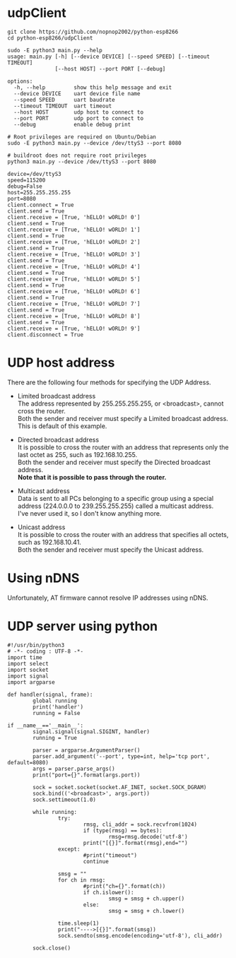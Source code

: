 # udpClient

```
git clone https://github.com/nopnop2002/python-esp8266
cd python-esp8266/udpClient

sudo -E python3 main.py --help
usage: main.py [-h] [--device DEVICE] [--speed SPEED] [--timeout TIMEOUT]
               [--host HOST] --port PORT [--debug]

options:
  -h, --help         show this help message and exit
  --device DEVICE    uart device file name
  --speed SPEED      uart baudrate
  --timeout TIMEOUT  uart timeout
  --host HOST        udp host to connect to
  --port PORT        udp port to connect to
  --debug            enable debug print

# Root privileges are required on Ubuntu/Debian
sudo -E python3 main.py --device /dev/ttyS3 --port 8080

# buildroot does not require root privileges
python3 main.py --device /dev/ttyS3 --port 8080

device=/dev/ttyS3
speed=115200
debug=False
host=255.255.255.255
port=8080
client.connect = True
client.send = True
client.receive = [True, 'hELLO! wORLD! 0']
client.send = True
client.receive = [True, 'hELLO! wORLD! 1']
client.send = True
client.receive = [True, 'hELLO! wORLD! 2']
client.send = True
client.receive = [True, 'hELLO! wORLD! 3']
client.send = True
client.receive = [True, 'hELLO! wORLD! 4']
client.send = True
client.receive = [True, 'hELLO! wORLD! 5']
client.send = True
client.receive = [True, 'hELLO! wORLD! 6']
client.send = True
client.receive = [True, 'hELLO! wORLD! 7']
client.send = True
client.receive = [True, 'hELLO! wORLD! 8']
client.send = True
client.receive = [True, 'hELLO! wORLD! 9']
client.disconnect = True
```

# UDP host address
There are the following four methods for specifying the UDP Address.   

- Limited broadcast address   
 The address represented by 255.255.255.255, or \<broadcast\>, cannot cross the router.   
 Both the sender and receiver must specify a Limited broadcast address.   
 This is default of this example.   

- Directed broadcast address   
 It is possible to cross the router with an address that represents only the last octet as 255, such as 192.168.10.255.   
 Both the sender and receiver must specify the Directed broadcast address.   
 __Note that it is possible to pass through the router.__   

- Multicast address   
 Data is sent to all PCs belonging to a specific group using a special address (224.0.0.0 to 239.255.255.255) called a multicast address.   
 I've never used it, so I don't know anything more.

- Unicast address   
 It is possible to cross the router with an address that specifies all octets, such as 192.168.10.41.   
 Both the sender and receiver must specify the Unicast address.


# Using nDNS
Unfortunately, AT firmware cannot resolve IP addresses using nDNS.   

# UDP server using python
```
#!/usr/bin/python3
# -*- coding : UTF-8 -*-
import time
import select
import socket
import signal
import argparse

def handler(signal, frame):
        global running
        print('handler')
        running = False

if __name__=='__main__':
        signal.signal(signal.SIGINT, handler)
        running = True

        parser = argparse.ArgumentParser()
        parser.add_argument('--port', type=int, help='tcp port', default=8080)
        args = parser.parse_args()
        print("port={}".format(args.port))

        sock = socket.socket(socket.AF_INET, socket.SOCK_DGRAM)
        sock.bind(('<broadcast>', args.port))
        sock.settimeout(1.0)

        while running:
                try:
                        rmsg, cli_addr = sock.recvfrom(1024)
                        if (type(rmsg) == bytes):
                                rmsg=rmsg.decode('utf-8')
                        print("[{}]".format(rmsg),end="")
                except:
                        #print("timeout")
                        continue

                smsg = ""
                for ch in rmsg:
                        #print("ch={}".format(ch))
                        if ch.islower():
                                smsg = smsg + ch.upper()
                        else:
                                smsg = smsg + ch.lower()

                time.sleep(1)
                print("---->[{}]".format(smsg))
                sock.sendto(smsg.encode(encoding='utf-8'), cli_addr)

        sock.close()
```


